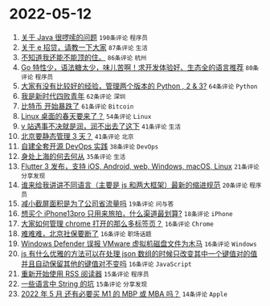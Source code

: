 # 2022-05-12

1. [关于 Java 很啰嗦的问题](https://www.v2ex.com/t/852381) `190条评论` `程序员`
1. [关于 e 招贷，请教一下大家](https://www.v2ex.com/t/852356) `87条评论` `生活`
1. [不知道我还能不能顶的住。](https://www.v2ex.com/t/852343) `86条评论` `杭州`
1. [Go 特性少，语法糖太少，味儿苦啊！求开发体验好、生态全的语言推荐](https://www.v2ex.com/t/852388) `80条评论` `程序员`
1. [大家有没有比较好的经验，管理两个版本的 Python , 2 & 3?](https://www.v2ex.com/t/852314) `64条评论` `Python`
1. [我是新时代四败青年](https://www.v2ex.com/t/852316) `62条评论` `深圳`
1. [比特币 开始暴跌了](https://www.v2ex.com/t/852413) `61条评论` `Bitcoin`
1. [Linux 桌面的春天要来了？](https://www.v2ex.com/t/852363) `54条评论` `Linux`
1. [v 站遇事不决就是润，润不出去了这下](https://www.v2ex.com/t/852497) `41条评论` `生活`
1. [北京要静态管理 3 天？](https://www.v2ex.com/t/852454) `41条评论` `北京`
1. [自建全套开源 DevOps 实践](https://www.v2ex.com/t/852433) `38条评论` `DevOps`
1. [身处上海的何去何从](https://www.v2ex.com/t/852392) `35条评论` `生活`
1. [Flutter 3 发布，支持 iOS, Android, web, Windows, macOS, Linux](https://www.v2ex.com/t/852315) `21条评论` `分享发现`
1. [谁来给我讲讲不同语言（主要是 js 和两大框架）最新的缩进规范](https://www.v2ex.com/t/852405) `20条评论` `程序员`
1. [减小截屏面积是为了公司省流量吗](https://www.v2ex.com/t/852401) `19条评论` `问与答`
1. [想买个 iPhone13pro 只用来旅拍，什么渠道最划算?](https://www.v2ex.com/t/852484) `18条评论` `iPhone`
1. [大家如何管理 chrome 打开的那么多标签页？](https://www.v2ex.com/t/852445) `16条评论` `Chrome`
1. [难难难，北京社保要断了](https://www.v2ex.com/t/852380) `16条评论` `职场话题`
1. [Windows Defender 误报 VMware 虚拟机磁盘文件为木马](https://www.v2ex.com/t/852362) `16条评论` `Windows`
1. [js 有什么优雅的方法可以在处理 json 数组的时候只改变其中一个键值对的值并且自动保留其他的键值对不变吗](https://www.v2ex.com/t/852327) `16条评论` `JavaScript`
1. [重新开始使用 RSS 阅读器](https://www.v2ex.com/t/852451) `15条评论` `程序员`
1. [一些语言中 String 的坑](https://www.v2ex.com/t/852409) `15条评论` `分享发现`
1. [2022 年 5 月 还有必要买 M1 的 MBP 或 MBA 吗？](https://www.v2ex.com/t/852366) `14条评论` `Apple`
